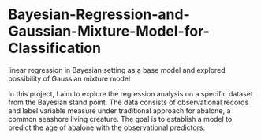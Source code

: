 # Bayesian-Regression-and-Gaussian-Mixture-Model-for-Classification
linear regression in Bayesian setting as a base model and explored possibility of Gaussian mixture model

In this project, I aim to explore the regression analysis on a specific dataset from the Bayesian
stand point. The data consists of observational records and label variable measure under
traditional approach for abalone, a common seashore living creature. The goal is to establish a
model to predict the age of abalone with the observational predictors.
